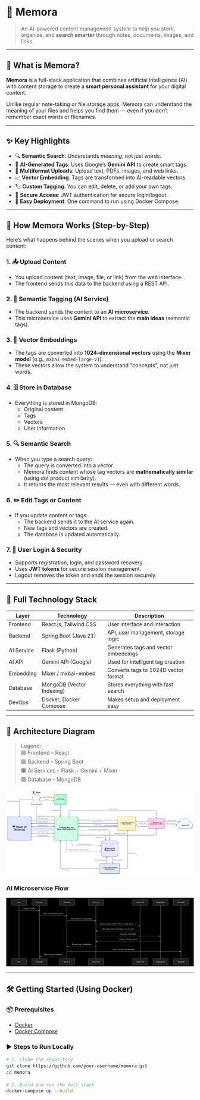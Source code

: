 # 📘 Memora

> An AI-powered content management system to help you store, organize, and **search smarter** through notes, documents, images, and links.

---

## 🚀 What is Memora?

**Memora** is a full-stack application that combines artificial intelligence (AI) with content storage to create a **smart personal assistant** for your digital content.

Unlike regular note-taking or file storage apps, Memora can understand the meaning of your files and helps you find them — even if you don’t remember exact words or filenames.

---

## ✨ Key Highlights

- 🔍 **Semantic Search**: Understands *meaning*, not just words.
- 🧠 **AI-Generated Tags**: Uses Google’s **Gemini API** to create smart tags.
- 📂 **Multiformat Uploads**: Upload text, PDFs, images, and web links.
- 📈 **Vector Embedding**: Tags are transformed into AI-readable vectors.
- 🏷️ **Custom Tagging**: You can edit, delete, or add your own tags.
- 🔐 **Secure Access**: JWT authentication for secure login/logout.
- 🐳 **Easy Deployment**: One command to run using Docker Compose.

---

## 🧠 How Memora Works (Step-by-Step)

Here’s what happens behind the scenes when you upload or search content:

### 1. 📤 Upload Content
- You upload content (text, image, file, or link) from the web interface.
- The frontend sends this data to the backend using a REST API.

### 2. 🧠 Semantic Tagging (AI Service)
- The backend sends the content to an **AI microservice**.
- This microservice uses **Gemini API** to extract the **main ideas** (semantic tags).

### 3. 📐 Vector Embeddings
- The tags are converted into **1024-dimensional vectors** using the **Mixer model** (e.g., `mxbai-embed-large-v1`).
- These vectors allow the system to understand "concepts", not just words.

### 4. 🗄 Store in Database
- Everything is stored in MongoDB:
  - Original content
  - Tags
  - Vectors
  - User information

### 5. 🔍 Semantic Search
- When you type a search query:
  - The query is converted into a vector.
  - Memora finds content whose tag vectors are **mathematically similar** (using dot product similarity).
  - It returns the most relevant results — even with different words.

### 6. ✏️ Edit Tags or Content
- If you update content or tags:
  - The backend sends it to the AI service again.
  - New tags and vectors are created.
  - The database is updated automatically.

### 7. 🔐 User Login & Security
- Supports registration, login, and password recovery.
- Uses **JWT tokens** for secure session management.
- Logout removes the token and ends the session securely.

---

## 🧩 Full Technology Stack

| Layer         | Technology                | Description                           |
|---------------|---------------------------|---------------------------------------|
| Frontend      | React.js, Tailwind CSS    | User interface and interaction        |
| Backend       | Spring Boot (Java 21)     | API, user management, storage logic   |
| AI Service    | Flask (Python)            | Generates tags and vector embeddings  |
| AI API        | Gemini API (Google)       | Used for intelligent tag creation     |
| Embedding     | Mixer / mxbai-embed       | Converts tags to 1024D vector format  |
| Database      | MongoDB (Vector Indexing) | Stores everything with fast search    |
| DevOps        | Docker, Docker Compose    | Makes setup and deployment easy       |

---

## 🧠 Architecture Diagram

> Legend:  
> 🟦 Frontend – React  
> 🟩 Backend – Spring Boot  
> 🟧 AI Services – Flask + Gemini + Mixer  
> 🟪 Database – MongoDB  

![Memora Architecture](index.png)

### AI Microservice Flow

![AI Service Architecture](AI-Service.png)

---

## 🛠️ Getting Started (Using Docker)

### 📦 Prerequisites

- [Docker](https://docs.docker.com/get-docker/)
- [Docker Compose](https://docs.docker.com/compose/)

### ▶️ Steps to Run Locally

```bash
# 1. Clone the repository
git clone https://github.com/your-username/memora.git
cd memora

# 2. Build and run the full stack
docker-compose up --build
